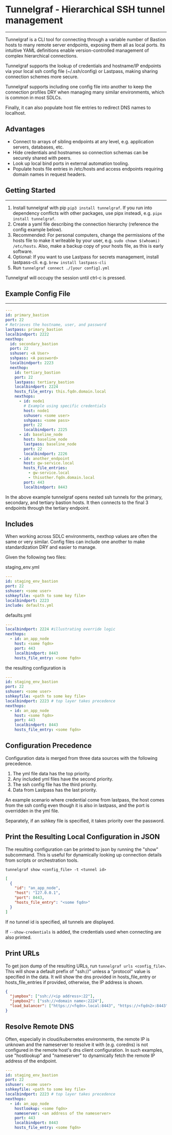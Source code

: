 # Tunnelgraf - Hierarchical SSH tunnel management

---

Tunnelgraf is a CLI tool for connecting through a variable number of Bastion
hosts to many remote server endpoints, exposing them all as local ports. Its
intuitive YAML definitions enable version-controlled management of complex
hierarchical connections.

Tunnelgraf supports the lookup of credentials and hostname/IP endpoints via your
local ssh config file (~/.ssh/config) or Lastpass, making sharing connection
schemes more secure.

Tunnelgraf supports including one config file into another to keep the
connection profiles DRY when managing many similar environments, which is common
in most SDLCs.

Finally, it can also populate host file entries to redirect DNS names to
localhost.

## Advantages

- Connect to arrays of sibling endpoints at any level, e.g. application servers,
  databases, etc.
- Hide credentials and hostnames so connection schemas can be securely shared
  with peers.
- Look up local bind ports in external automation tooling.
- Populate hosts file entries in /etc/hosts and access endpoints requiring
  domain names in request headers.

## Getting Started

---

1. Install tunnelgraf with pip `pip3 install tunnelgraf`. If you run into
   dependency conflicts with other packages, use pipx insteadi, e.g.
   `pipx install tunnelgraf`.
1. Create a yaml file describing the connection hierarchy (reference the config
   example below).
1. Recommended: For personal computers, change the permissions of the hosts file
   to make it writeable by your user, e.g. `sudo chown $(whoami) /etc/hosts`.
   Also, make a backup copy of your hosts file, as this is early software.
1. Optional: If you want to use Lastpass for secrets management, install
   lastpass-cli. e.g. `brew install lastpass-cli`
1. Run `tunnelgraf connect ./[your config].yml`

Tunnelgraf will occupy the session until ctrl-c is pressed.

## Example Config File

---

```yaml
---
id: primary_bastion
port: 22
# Retrieves the hostname, user, and password
lastpass: primary_bastion
localbindport: 2222
nexthop:
  id: secondary_bastion
  port: 22
  sshuser: <A User>
  sshpass: <A password>
  localbindport: 2223
  nexthop:
    id: tertiary_bastion
    port: 22
    lastpass: tertiary_bastion
    localbindport: 2224
    hosts_file_entry: this.fqdn.domain.local
    nexthops:
      - id: node1
        # Example using specific credentials
        host: node1
        sshuser: <some user>
        sshpass: <some pass>
        port: 22
        localbindport: 2225
      - id: baseline_node
        host: baseline_node
        lastpass: baseline_node
        port: 22
        localbindport: 2226
      - id: another_endpoint
        host: gw-service.local
        hosts_file_entries:
          - gw-service.local
          - thisother.fqdn.domain.local
        port: 443
        localbindport: 8443
```

In the above example tunnelgraf opens nested ssh tunnels for the primary,
secondary, and tertiary bastion hosts. It then connects to the final 3 endpoints
through the tertiary endpoint.

## Includes

When working across SDLC environments, nexthop values are often the same or very
similar. Config files can include one another to make standardization DRY and
easier to manage.

Given the following two files:

staging_env.yml

```yaml
---
id: staging_env_bastion
port: 22
sshuser: <some user>
sshkeyfile: <path to some key file>
localbindport: 2223
include: defaults.yml
```

defaults.yml

```yaml
---
localbindport: 2224 #illustrating override logic
nexthops:
  - id: an_app_node
    host: <some fqdn>
    port: 443
    localbindport: 8443
    hosts_file_entry: <some fqdn>
```

the resulting configuration is

```yaml
---
id: staging_env_bastion
port: 22
sshuser: <some user>
sshkeyfile: <path to some key file>
localbindport: 2223 # top layer takes precedence
nexthops:
  - id: an_app_node
    host: <some fqdn>
    port: 443
    localbindport: 8443
    hosts_file_entry: <some fqdn>
```

## Configuration Precedence

Configuration data is merged from three data sources with the following
precedence.

1. The yml file data has the top priority.
2. Any included yml files have the second priority.
3. The ssh config file has the third priority.
4. Data from Lastpass has the last priority.

An example scenario where credential come from lastpass, the host comes from the
ssh config even though it is also in lastpass, and the port is overridden in the
yml file.

Separately, if an sshkey file is specified, it takes priority over the password.

## Print the Resulting Local Configuration in JSON

The resulting configuration can be printed to json by running the "show"
subcommand. This is useful for dynamically looking up connection details from
scripts or orchestration tools.

`tunnelgraf show <config_file> -t <tunnel id>`

```json
[
  {
    "id": "an_app_node",
    "host": "127.0.0.1",
    "port": 8443,
    "hosts_file_entry": "<some fqdn>"
  }
]
```

If no tunnel id is specified, all tunnels are displayed.

If `--show-credentials` is added, the credentials used when connecting are also
printed.

## Print URLs

To get json dump of the resulting URLs, run `tunnelgraf urls <config_file>`.
This will show a default prefix of "ssh://" unless a "protocol" value is
specified in the data. It will show the dns provided in hosts_file_entry or
hosts_file_entries if provided, otherwise, the IP address is shown.

```json
{
  "jumpbox": ["ssh://<ip address>:22"],
  "jumpbox2": ["ssh://<domain name>:2224"],
  "load_balancer": ["https://<fqdn>.local:8443", "https://<fqdn2>:8443"]
}
```

## Resolve Remote DNS

Often, especially in cloud/kubernetes environments, the remote IP is unknown and
the nameserver to resolve it with (e.g. coredns) is not configured in the remote
host's dns client configuration. In such examples, use "hostlookup" and
"nameserver" to dynamically fetch the remote IP address of the endpoint.

```yaml
---
id: staging_env_bastion
port: 22
sshuser: <some user>
sshkeyfile: <path to some key file>
localbindport: 2223 # top layer takes precedence
nexthops:
  - id: an_app_node
    hostlookup: <some fqdn>
    nameserver: <an address of the nameserver>
    port: 443
    localbindport: 8443
    hosts_file_entry: <some fqdn>
```
